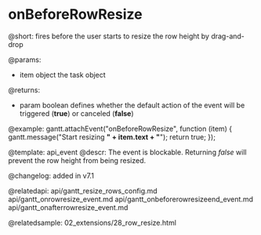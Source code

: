 onBeforeRowResize
=============

@short: fires before the user starts to resize the row height by drag-and-drop
	

@params:
- item	object	the task object

@returns:
- param	boolean	defines whether the default action of the event will be triggered (<b>true</b>) or canceled (<b>false</b>)

@example:
gantt.attachEvent("onBeforeRowResize", function (item) {
	gantt.message("Start resizing <b>" + item.text + "</b>");
	return true;
});

@template:	api_event
@descr:
The event is blockable. Returning *false* will prevent the row height from being resized.

@changelog: added in v7.1

@relatedapi: 
api/gantt_resize_rows_config.md
api/gantt_onrowresize_event.md
api/gantt_onbeforerowresizeend_event.md
api/gantt_onafterrowresize_event.md

@relatedsample: 02_extensions/28_row_resize.html